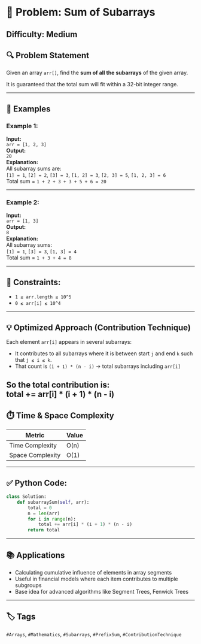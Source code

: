 # 🧮 Problem: Sum of Subarrays

**Difficulty:** Medium  
---
## 🔍 Problem Statement

Given an array `arr[]`, find the **sum of all the subarrays** of the given array.

It is guaranteed that the total sum will fit within a 32-bit integer range.

---

## 🧪 Examples

### Example 1:
**Input:**  
`arr = [1, 2, 3]`  
**Output:**  
`20`  
**Explanation:**  
All subarray sums are:  
`[1] = 1`, `[2] = 2`, `[3] = 3`, `[1, 2] = 3`, `[2, 3] = 5`, `[1, 2, 3] = 6`  
Total sum = `1 + 2 + 3 + 3 + 5 + 6 = 20`

---

### Example 2:
**Input:**  
`arr = [1, 3]`  
**Output:**  
`8`  
**Explanation:**  
All subarray sums:  
`[1] = 1`, `[3] = 3`, `[1, 3] = 4`  
Total sum = `1 + 3 + 4 = 8`

---

## 🔐 Constraints:
- `1 ≤ arr.length ≤ 10^5`  
- `0 ≤ arr[i] ≤ 10^4`

---

## 💡 Optimized Approach (Contribution Technique)

Each element `arr[i]` appears in several subarrays:
- It contributes to all subarrays where it is between start `j` and end `k` such that `j ≤ i ≤ k`.
- That count is `(i + 1) * (n - i)` → total subarrays including `arr[i]`

So the total contribution is:  
total += arr[i] * (i + 1) * (n - i)
---
## ⏱️ Time & Space Complexity

| Metric          | Value  |
|------------------|--------|
| Time Complexity  | O(n)   |
| Space Complexity | O(1)   |

---

## ✅ Python Code:

```python
class Solution:
    def subarraySum(self, arr):
        total = 0
        n = len(arr)
        for i in range(n):
            total += arr[i] * (i + 1) * (n - i)
        return total
```
---

## 📚 Applications

- Calculating cumulative influence of elements in array segments  
- Useful in financial models where each item contributes to multiple subgroups  
- Base idea for advanced algorithms like Segment Trees, Fenwick Trees  

---

## 🏷️ Tags

`#Arrays`, `#Mathematics`, `#Subarrays`, `#PrefixSum`, `#ContributionTechnique`
